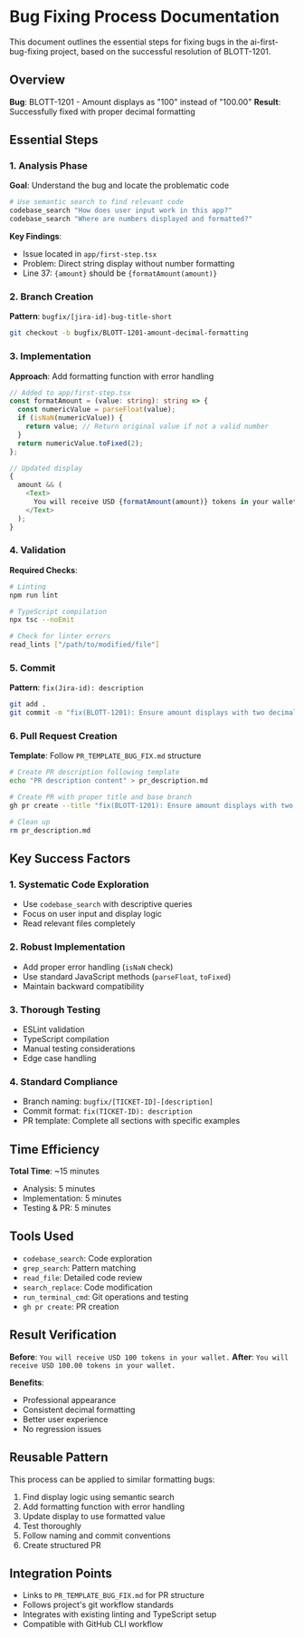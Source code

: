 # Bug Fixing Process Documentation

This document outlines the essential steps for fixing bugs in the ai-first-bug-fixing project, based on the successful resolution of BLOTT-1201.

## Overview

**Bug**: BLOTT-1201 - Amount displays as "100" instead of "100.00"
**Result**: Successfully fixed with proper decimal formatting

## Essential Steps

### 1. Analysis Phase

**Goal**: Understand the bug and locate the problematic code

```bash
# Use semantic search to find relevant code
codebase_search "How does user input work in this app?"
codebase_search "Where are numbers displayed and formatted?"
```

**Key Findings**:

- Issue located in `app/first-step.tsx`
- Problem: Direct string display without number formatting
- Line 37: `{amount}` should be `{formatAmount(amount)}`

### 2. Branch Creation

**Pattern**: `bugfix/[jira-id]-bug-title-short`

```bash
git checkout -b bugfix/BLOTT-1201-amount-decimal-formatting
```

### 3. Implementation

**Approach**: Add formatting function with error handling

```typescript
// Added to app/first-step.tsx
const formatAmount = (value: string): string => {
  const numericValue = parseFloat(value);
  if (isNaN(numericValue)) {
    return value; // Return original value if not a valid number
  }
  return numericValue.toFixed(2);
};

// Updated display
{
  amount && (
    <Text>
      You will receive USD {formatAmount(amount)} tokens in your wallet.
    </Text>
  );
}
```

### 4. Validation

**Required Checks**:

```bash
# Linting
npm run lint

# TypeScript compilation
npx tsc --noEmit

# Check for linter errors
read_lints ["/path/to/modified/file"]
```

### 5. Commit

**Pattern**: `fix(Jira-id): description`

```bash
git add .
git commit -m "fix(BLOTT-1201): Ensure amount displays with two decimal places"
```

### 6. Pull Request Creation

**Template**: Follow `PR_TEMPLATE_BUG_FIX.md` structure

```bash
# Create PR description following template
echo "PR description content" > pr_description.md

# Create PR with proper title and base branch
gh pr create --title "fix(BLOTT-1201): Ensure amount displays with two decimal places" --body-file pr_description.md --base main

# Clean up
rm pr_description.md
```

## Key Success Factors

### 1. Systematic Code Exploration

- Use `codebase_search` with descriptive queries
- Focus on user input and display logic
- Read relevant files completely

### 2. Robust Implementation

- Add proper error handling (`isNaN` check)
- Use standard JavaScript methods (`parseFloat`, `toFixed`)
- Maintain backward compatibility

### 3. Thorough Testing

- ESLint validation
- TypeScript compilation
- Manual testing considerations
- Edge case handling

### 4. Standard Compliance

- Branch naming: `bugfix/[TICKET-ID]-[description]`
- Commit format: `fix(TICKET-ID): description`
- PR template: Complete all sections with specific examples

## Time Efficiency

**Total Time**: ~15 minutes

- Analysis: 5 minutes
- Implementation: 5 minutes
- Testing & PR: 5 minutes

## Tools Used

- `codebase_search`: Code exploration
- `grep_search`: Pattern matching
- `read_file`: Detailed code review
- `search_replace`: Code modification
- `run_terminal_cmd`: Git operations and testing
- `gh pr create`: PR creation

## Result Verification

**Before**: `You will receive USD 100 tokens in your wallet.`
**After**: `You will receive USD 100.00 tokens in your wallet.`

**Benefits**:

- Professional appearance
- Consistent decimal formatting
- Better user experience
- No regression issues

## Reusable Pattern

This process can be applied to similar formatting bugs:

1. Find display logic using semantic search
2. Add formatting function with error handling
3. Update display to use formatted value
4. Test thoroughly
5. Follow naming and commit conventions
6. Create structured PR

## Integration Points

- Links to `PR_TEMPLATE_BUG_FIX.md` for PR structure
- Follows project's git workflow standards
- Integrates with existing linting and TypeScript setup
- Compatible with GitHub CLI workflow
